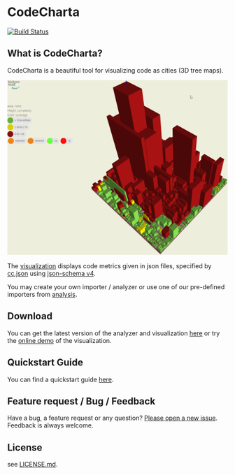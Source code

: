 # CodeCharta 
[![Build Status](https://travis-ci.org/MaibornWolff/codecharta.svg?branch=master)](https://travis-ci.org/MaibornWolff/codecharta)

## What is CodeCharta?

CodeCharta is a beautiful tool for visualizing code as cities (3D tree maps).

![Screenshot of visualization](screenshot.png)

The [visualization](/visualization/README.md) displays code metrics given in json files, specified by [cc.json](cc.json) using [json-schema v4](https://tools.ietf.org/html/draft-zyp-json-schema-04).

You may create your own importer / analyzer or use one of our pre-defined importers from [analysis](/analysis/README.md).

## Download

You can get the latest version of the analyzer and visualization [here](https://github.com/MaibornWolff/codecharta/releases) or try the [online demo](https://maibornwolff.github.io/codecharta/visualization/app/) of the visualization.

## Quickstart Guide

You can find a quickstart guide [here](https://maibornwolff.github.io/codecharta/). 

## Feature request / Bug / Feedback

Have a bug, a feature request or any question? [Please open a new issue](https://github.com/MaibornWolff/codecharta/issues). Feedback is always welcome.

## License

see [LICENSE.md](LICENSE.md).
